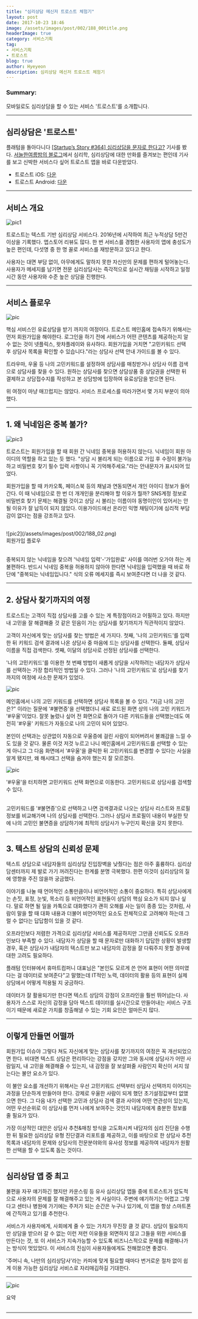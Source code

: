 ```yaml
---
title: "심리상담 메신저 트로스트 체험기"
layout: post
date: 2017-10-23 18:46
image: /assets/images/post/002/188_00title.png
headerImage: true
category: 서비스기획
tag:
- 서비스기획
- 트로스트
blog: true
author: Hyeyeon
description: 심리상담 메신저 트로스트 체험기
---
```


### Summary:

모바일로도 심리상담을 할 수 있는 서비스 '트로스트'를 소개합니다.

---


## 심리상담은 '트로스트'

플래텀을 돌아다니다 [[Startup’s Story #364] 심리상담을 문자로 한다고?](http://platum.kr/archives/88586) 기사를 봤다. [서늘한여름밤의 블로그](http://blog.naver.com/leeojsh)에서 심리학, 심리상담에 대한 만화를 즐겨보는 편인데 기사를 보고 신박한 서비스다 싶어 트로스트 앱을 바로 다운받았다.

* 트로스트 iOS: [다운](https://itunes.apple.com/kr/app/트로스트-심리상담-고민상담-1등-온라인-서비스/id1034957818?l=en&mt=8)
* 트로스트 Android: [다운](https://play.google.com/store/apps/details?id=com.humart.trost2&hl=ko)

---

## 서비스 개요

![pic1](/assets/images/post/002/188_01.jpg)

트로스트는 텍스트 기반 심리상담 서비스다. 2016년에 시작하여 최근 누적상담 5만건 이상을 기록했다. 앱스토어 리뷰도 많다. 한 번 서비스를 경험한 사용자의 앱에 충성도가 높은 편인데, 다섯명 중 한 명 꼴로 서비스를 재방문하고 있다고 한다.

사용자는 대면 부담 없이, 아무에게도 말하지 못한 자신만의 문제를 편하게 털어놓는다. 사용자가 메세지를 남기면 전문 심리상담사는 즉각적으로 실시간 채팅을 시작하고 일정 시간 동안 사용자와 수준 높은 상담을 진행한다.

---

## 서비스 플로우

![pic](/assets/images/post/002/188_06.png)

핵심 서비스인 유료상담을 받기 까지의 여정이다. 트로스트 메인홈에 접속하기 위해서는 먼저 회원가입을 해야한다. 로그인을 하기 전에 서비스가 어떤 콘텐츠를 제공하는지 알 수 없는 것이 넷플릭스, 왓챠플레이와 유사하다. 회원가입을 거치면 "고민키워드 선택 후 상담사 목록을 확인할 수 있습니다."라는 상담사 선택 안내 가이드를 볼 수 있다.

트라우마, 우울 등 나의 고민키워드를 설정하여 상담사를 매칭받거나 상담사 이름 검색으로 상담사를 찾을 수 있다. 원하는 상담사를 찾으면 상담상품 중 상담권을 선택한 뒤 결제하고 상담접수지를 작성하고 본 상담방에 입장하여 유료상담을 받으면 된다.

위 여정이 마냥 매끄럽지는 않았다. 서비스 프로세스를 따라가면서 몇 가지 부분이 의아했다.

---

## 1. 왜 닉네임은 중복 불가?

![pic3](/assets/images/post/002/188_03.png)

트로스트는 회원가입을 할 때 회원 간 닉네임 중복을 허용하지 않는다. 닉네임이 회원 아이디의 역할을 하고 있는 듯 했다. "상담 시 불리게 되는 이름으로 가입 후 수정이 불가능하고 비밀번호 찾기 필수 입력 사항이니 꼭 기억해주세요."라는 안내문자가 표시되어 있었다.

회원가입을 할 때 카카오톡, 페이스북 등의 채널과 연동되면서 개인 아이디 정보가 들어간다. 이 때 닉네임으로 한 번 더 개개인을 분리해야 할 이유가 뭘까? SNS계정 정보로 비밀번호 찾기 문제는 해결될 것이고 상담 시 불리는 이름이야 동명이인이 있어서는 안될 이유가 잘 납득이 되지 않았다. 이용가이드에선 온라인 익명 채팅이기에 심리적 부담감이 없다는 점을 강조하고 있다.

<br>
![pic2](/assets/images/post/002/188_02.png)
<figcaption class="caption">회원가입 플로우</figcaption>
<br>

중복되지 않는 닉네임을 찾으려 '닉네임 입력'-'가입완료' 사이를 여러번 오가야 하는 게 불편하다. 반드시 닉네임 중복을 허용하지 않아야 한다면 닉네임을 입력했을 때 바로 하단에 "중복되는 닉네임입니다." 식의 오류 메세지를 즉시 보여준다면 더 나을 것 같다.

---

## 2. 상담사 찾기까지의 여정

트로스트는 고객이 직접 상담사를 고를 수 있는 게 특장점이라고 어필하고 있다. 하지만 내 고민을 잘 해결해줄 것 같은 믿음이 가는 상담사를 찾기까지가 직관적이지 않았다.

고객이 자신에게 맞는 상담사를 찾는 방법은 세 가지다. 첫째, '나의 고민키워드'를 입력한 뒤 키워드 검색 결과에 나온 상담사 중 마음에 드는 상담사를 선택한다. 둘째, 상담사 이름을 직접 검색한다. 셋째, 이달의 상담사로 선정된 상담사를 선택한다.

'나의 고민키워드'를 이용한 첫 번째 방법이 새롭게 상담을 시작하려는 내담자가 상담사를 선택하는 가장 합리적인 방법일 수 있다. 그러나 '나의 고민키워드'로 상담사를 찾기까지의 여정에 사소한 문제가 있었다.

![pic](/assets/images/post/002/188_05.png)
<br>

메인홈에서 나의 고민 키워드를 선택하면 상담사 목록을 볼 수 있다. "지금 나의 고민은?" 이라는 질문에 '#불면증'을 선택했더니 새로 로드된 화면 상의 나의 고민 키워드가 '#우울'이었다. 잘못 눌렀나 싶어 전 화면으로 돌아가 다른 키워드들을 선택했는데도 여전히 '#우울' 키워드가 자동으로 나의 고민이 되어 있었다.

본인이 선택과는 상관없이 자동으로 우울증에 걸린 사람이 되어버려서 불쾌감을 느낄 수도 있을 것 같다. 물론 이것 저것 누르고 나니 메인홈에서 고민키워드를 선택할 수 있는 게 아니고 그 다음 화면에서 '#우울'을 클릭한 뒤 고민키워드를 변경할 수 있다는 사실을 알게 됐지만, 왜 해시태그 선택을 숨겨야 했는지 잘 모르겠다.

![pic](/assets/images/post/002/188_04.png)
<figcaption class="caption">'#우울'을 터치하면 고민키워드 선택 화면으로 이동한다. 고민키워드로 상담사를 검색할 수 있다.</figcaption>
<br>

고민키워드를 '#불면증'으로 선택하고 나면 검색결과로 나오는 상담사 리스트와 프로필정보를 비교해가며 나의 상담사를 선택한다. 그러나 상담사 프로필이 내용이 부실한 탓에 나의 고민인 불면증을 상담하기에 최적의 상담사가 누구인지 확신을 갖지 못한다.

---

## 3. 텍스트 상담의 신뢰성 문제

텍스트 상담으로 내담자들의 심리상담 진입장벽을 낮췄다는 점은 아주 훌륭하다. 심리상담센터까지 제 발로 가기 꺼려진다는 한계를 분명 극복했다. 한편 이것이 심리상담의 질에 영향을 주진 않을까 궁금했다.

이야기를 나눌 때 언어적인 소통만큼이나 비언어적인 소통이 중요하다. 특히 상담사에게는 손짓, 표정, 눈빛, 목소리 등 비언어적인 표현들이 상담의 핵심 요소가 되지 않나 싶다. 말로 하면 될 일을 카톡으로 대화했다가 괜히 오해를 사는 일이 종종 있는 것처럼, 사람이 말을 할 때 대화 내용과 더불어 비언어적인 요소도 전체적으로 고려해야 하는데 그럴 수 없다는 답답함이 있을 것 같다.

오프라인보다 저렴한 가격으로 심리상담 서비스를 제공하지만 그만큼 신뢰도도 오프라인보다 부족할 수 있다. 내담자가 상담을 할 때 문자로만 대화하기 답답한 상황이 발생할 경우, 혹은 상담사가 내담자의 텍스트만 보고 내담자의 감정을 잘 다뤄주지 못할 경우에 대한 고려도 필요하다.

플래텀 인터뷰에서 휴마트컴퍼니 대표님은 "본인도 모르게 쓴 언어 표현이 어떤 의미였다는 걸 데이터로 보여준다"고 말했는데 IT적인 노력, 데이터의 활용 등의 표현이 실제 상담에서 어떻게 적용될 지 궁금하다.

데이터가 잘 활용되기만 한다면 텍스트 상담의 강점이 오프라인을 훨씬 뛰어넘는다. 사용자가 스스로 자신의 감정을 담아 텍스트 데이터를 실시간으로 만들어내는 서비스 구조이기 때문에 새로운 가치를 창출해낼 수 있는 기회 요인은 얼마든지 많다.

---

## 이렇게 만들면 어떨까

회원가입 이슈야 그렇다 쳐도 자신에게 맞는 상담사를 찾기까지의 여정은 꼭 개선되었으면 한다. 비대면 텍스트 상담은 편리하다는 강점을 갖지만 그와 동시에 상담사가 어떤 사람일지, 내 고민을 해결해줄 수 있는지, 내 감정을 잘 보살펴줄 사람인지 확신이 서지 않는다는 불안 요소가 있다.

이 불안 요소를 개선하기 위해서는 우선 고민키워드 선택부터 상담사 선택까지 이어지는 과정을 단순하게 만들어야 한다. 강제로 우울한 사람이 되게 했던 초기설정값부터 없앴으면 한다. 그 다음 내가 선택한 고민과 상담사 검색 결과 사이에 어떤 연관성이 있는지, 어떤 우선순위로 이 상담사를 먼저 나에게 보여주는 것인지 내담자에게 충분한 정보를 줄 필요가 있다.

가장 이상적인 대안은 상담사 추천&매칭 방식을 고도화시켜 내담자의 심리 진단을 수행한 뒤 필요한 심리상담 유형 진단결과 리포트를 제공하고, 이를 바탕으로 한 상담사 추천 목록과 내담자의 문제와 상담사의 전문분야와의 유사성 정보를 제공하여 내담자가 원활한 선택을 할 수 있도록 돕는 것이다.

---

## 심리상담 앱 중 최고

불편을 자꾸 얘기하긴 했지만 카운스링 등 유사 심리상담 앱들 중에 트로스트가 압도적으로 사용자의 문제를 잘 해결해주고 있는 게 사실이다. 주변에 얘기하기는 어렵고 그렇다고 센터나 병원에 가기에는 주저가 되는 순간은 누구나 있기에, 이 앱을 항상 스마트폰에 간직하고 있기를 추천한다.

서비스가 사용자에게, 사회에게 줄 수 있는 가치가 무진장 클 것 같다. 상담이 필요하지만 상담을 받으러 갈 수 없는 이런 저런 이유들을 외면하지 않고 그들을 위한 서비스를 만든다는 것, 또 이 서비스가 지속가능할 수 있도록 비즈니스적으로 문제를 해결해나가는 방식이 멋있었다. 이 서비스의 진심이 사용자들에게도 전해졌으면 좋겠다.

'주머니 속, 나만의 심리상담사'라는 카피에 맞게 필요할 때마다 번거로운 절차 없이 쉽게 이용 가능한 심리상담 서비스로 자리매김하길 기대한다.

---

![pic](/assets/images/post/002/188_07.png)
<figcaption class="caption">요약</figcaption>
<br>

---

